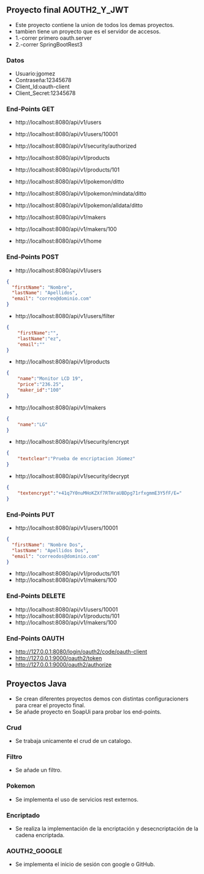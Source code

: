 ## Proyecto final AOUTH2_Y_JWT
- Este proyecto contiene la union de todos los demas proyectos.
- tambien tiene un proyecto que es el servidor de accesos.
- 1.-correr primero oauth.server
- 2.-correr SpringBootRest3

### Datos
- Usuario:jgomez
- Contraseña:12345678
- Client_Id:oauth-client
- Client_Secret:12345678


### End-Points GET
- http://localhost:8080/api/v1/users
- http://localhost:8080/api/v1/users/10001


- http://localhost:8080/api/v1/security/authorized


- http://localhost:8080/api/v1/products
- http://localhost:8080/api/v1/products/101


- http://localhost:8080/api/v1/pokemon/ditto
- http://localhost:8080/api/v1/pokemon/mindata/ditto
- http://localhost:8080/api/v1/pokemon/alldata/ditto


- http://localhost:8080/api/v1/makers
- http://localhost:8080/api/v1/makers/100


- http://localhost:8080/api/v1/home



### End-Points POST
- http://localhost:8080/api/v1/users
```json
{
  "firstName": "Nombre",
  "lastName": "Apellidos",
  "email": "correo@dominio.com"	
}
```


- http://localhost:8080/api/v1/users/filter
```json
{
	"firstName":"",
	"lastName":"ez",
	"email":""
}
```
- http://localhost:8080/api/v1/products
```json
{
	"name":"Monitor LCD 19",
	"price":"236.25",
	"maker_id":"100"
}

```
- http://localhost:8080/api/v1/makers
```json
{
	"name":"LG"
}
```
- http://localhost:8080/api/v1/security/encrypt
```json
{
	"textclear":"Prueba de encriptacion JGomez"
}
```
- http://localhost:8080/api/v1/security/decrypt
```json
{
	"textencrypt":"+41q7Y0nuMHoKZXf7RTHraUBDpg71rfxgmmE3Y5fF/E="
}
```

### End-Points PUT
- http://localhost:8080/api/v1/users/10001
```json
{
  "firstName": "Nombre Dos",
  "lastName": "Apellidos Dos",
  "email": "correodos@dominio.com"	
}
```
- http://localhost:8080/api/v1/products/101
- http://localhost:8080/api/v1/makers/100

### End-Points DELETE
- http://localhost:8080/api/v1/users/10001
- http://localhost:8080/api/v1/products/101
- http://localhost:8080/api/v1/makers/100

### End-Points OAUTH
- http://127.0.0.1:8080/login/oauth2/code/oauth-client
- http://127.0.0.1:9000/oauth2/token
- http://127.0.0.1:9000/oauth2/authorize 



## Proyectos Java
- Se crean diferentes proyectos demos con distintas configuracioners para crear el proyecto final.
- Se añade proyecto en SoapUi para probar los end-points.
### Crud
- Se trabaja unicamente el crud de un catalogo.
### Filtro
- Se añade un filtro.
### Pokemon
- Se implementa el uso de servicios rest externos.
### Encriptado
- Se realiza la implementación de la encriptación y desecncriptación de la cadena encriptada.
### AOUTH2_GOOGLE
- Se implementa el inicio de sesión con google o GitHub.